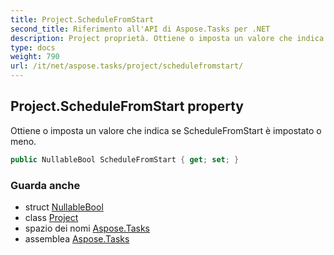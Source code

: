 ```yaml
---
title: Project.ScheduleFromStart
second_title: Riferimento all'API di Aspose.Tasks per .NET
description: Project proprietà. Ottiene o imposta un valore che indica se ScheduleFromStart è impostato o meno.
type: docs
weight: 790
url: /it/net/aspose.tasks/project/schedulefromstart/
---
```

## Project.ScheduleFromStart property

Ottiene o imposta un valore che indica se ScheduleFromStart è impostato o meno.

```csharp
public NullableBool ScheduleFromStart { get; set; }
```

### Guarda anche

* struct [NullableBool](../../nullablebool/)
* class [Project](../)
* spazio dei nomi [Aspose.Tasks](../../project/)
* assemblea [Aspose.Tasks](../../../)


